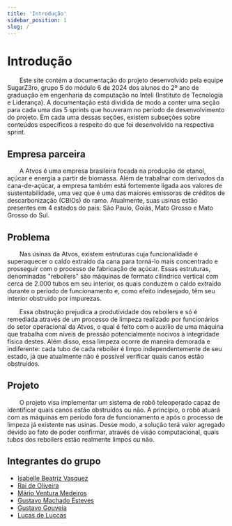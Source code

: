 ```yaml
---
title: 'Introdução'
sidebar_position: 1
slug: /
---
```


# Introdução

&emsp;&emsp;Este site contém a documentação do projeto desenvolvido pela equipe SugarZ3ro, grupo 5 do módulo 6 de 2024 dos alunos do 2º ano de graduação em engenharia da computação no Inteli (Instituto de Tecnologia e Liderança). A documentação está dividida de modo a conter uma seção para cada uma das 5 sprints que houveram no período de desenvolvimento do projeto. Em cada uma dessas seções, existem subseções sobre conteúdos específicos a respeito do que foi desenvolvido na respectiva sprint.

## Empresa parceira

&emsp;&emsp;A Atvos é uma empresa brasileira focada na produção de etanol, açúcar e energia a partir de biomassa. Além de trabalhar com derivados da cana-de-açúcar, a empresa também está fortemente ligada aos valores de sustentabilidade, uma vez que é uma das maiores emissoras de créditos de descarbonização (CBIOs) do ramo. Atualmente, suas usinas estão presentes em 4 estados do país: São Paulo, Goiás, Mato Grosso e Mato Grosso do Sul.

## Problema

&emsp;&emsp;Nas usinas da Atvos, existem estruturas cuja funcionalidade é superaquecer o caldo extraído da cana para torná-lo mais concentrado e prosseguir com o processo de fabricação de açúcar. Essas estruturas, denominadas "reboilers" são máquinas de formato cilíndrico vertical com cerca de 2.000 tubos em seu interior, os quais conduzem o caldo extraído durante o período de funcionamento e, como efeito indesejado, têm seu interior obstruído por impurezas. 

&emsp;&emsp;Essa obstrução prejudica a produtividade dos reboilers e só é remediada através de um processo de limpeza realizado por funcionários do setor operacional da Atvos, o qual é feito com o auxílio de uma máquina que trabalha com níveis de pressão potencialmente nocivos à integridade física destes. Além disso, essa limpeza ocorre de maneira demorada e indiferente: cada tubo de cada reboiler é limpo independentemente de seu estado, já que atualmente não é possível verificar quais canos estão obstruídos.

## Projeto

&emsp;&emsp;O projeto visa implementar um sistema de robô teleoperado capaz de identificar quais canos estão obstruídos ou não. A princípio, o robô atuará com as máquinas em período fora de funcionamento e após o processo de limpeza já existente nas usinas. Desse modo, a solução terá valor agregado devido ao fato de poder confirmar, através de visão computacional, quais tubos dos reboilers estão realmente limpos ou não.

## Integrantes do grupo

- <a href="https://www.linkedin.com/in/isabelle-beatriz-vasquez-oliveira-55a19626a/">Isabelle Beatriz Vasquez</a>
- <a href="https://www.linkedin.com/in/raideoliveira/">Raí de Oliveira</a>
- <a href="https://www.linkedin.com/in/m%C3%A1rio-ventura-medeiros-123682291/">Mário Ventura Medeiros</a>
- <a href="https://www.linkedin.com/in/gustavo-machado-esteves-453b81248/">Gustavo Machado Esteves</a>
- <a href="https://www.linkedin.com/in/gustavo-gouveia-583185271//">Gustavo Gouveia</a>
- <a href="https://www.linkedin.com/in/lucasdeluccas/">Lucas de Luccas</a>
